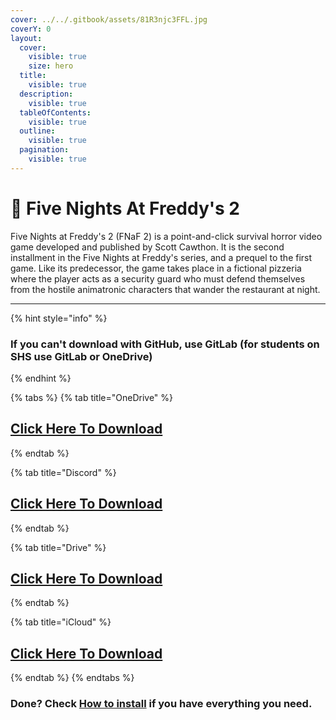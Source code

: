 ```yaml
---
cover: ../../.gitbook/assets/81R3njc3FFL.jpg
coverY: 0
layout:
  cover:
    visible: true
    size: hero
  title:
    visible: true
  description:
    visible: true
  tableOfContents:
    visible: true
  outline:
    visible: true
  pagination:
    visible: true
---
```


# 🐤 Five Nights At Freddy's 2

Five Nights at Freddy's 2 (FNaF 2) is a point-and-click survival horror video game developed and published by Scott Cawthon. It is the second installment in the Five Nights at Freddy's series, and a prequel to the first game. Like its predecessor, the game takes place in a fictional pizzeria where the player acts as a security guard who must defend themselves from the hostile animatronic characters that wander the restaurant at night.

***

{% hint style="info" %}
### If you can't download with GitHub, use GitLab (for students on SHS use GitLab or OneDrive)
{% endhint %}

{% tabs %}
{% tab title="OneDrive" %}
## [Click Here To Download](https://1drv.ms/u/s!AkX2q12uku0fgfEUQnMNlREIZoRJSw?e=Fbm292)
{% endtab %}

{% tab title="Discord" %}
## [Click Here To Download](https://cdn.discordapp.com/attachments/1113994556787146843/1153165693567635536/Five\_Nights\_At\_Freddys\_2.zip)
{% endtab %}

{% tab title="Drive" %}
## [Click Here To Download](https://drive.google.com/file/d/1SPvfvieVPNBrJT\_iHWbf3FyQAhFKEkNW/view?usp=drive\_link)
{% endtab %}

{% tab title="iCloud" %}
## [Click Here To Download](https://www.icloud.com/iclouddrive/0bagXSC5PAmpTcg\_ZxBp9ZVoQ#Five\_Nights\_At\_Freddys\_2)
{% endtab %}
{% endtabs %}

### Done? Check [How to install](../../how-to-install/) if you have everything you need.
